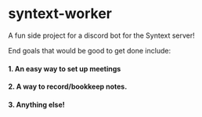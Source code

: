 # syntext-worker
A fun side project for a discord bot for the Syntext server! 

End goals that would be good to get done include:
#### 1. An easy way to set up meetings
#### 2. A way to record/bookkeep notes.
#### 3. Anything else!
